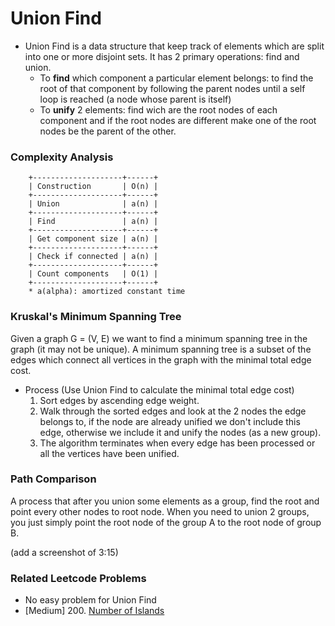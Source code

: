 # Union Find

* Union Find is a data structure that keep track of elements which are split into one or more disjoint sets. It has 2 primary operations: find and union.
    * To **find** which component a particular element belongs: to find the root of that component by following the parent nodes until a self loop is reached (a node whose parent is itself)
    * To **unify** 2 elements: find wich are the root nodes of each component and if the root nodes are different make one of the root nodes be the parent of the other.

### Complexity Analysis

        +--------------------+------+
        | Construction       | O(n) |
        +--------------------+------+
        | Union              | a(n) |
        +--------------------+------+
        | Find               | a(n) |
        +--------------------+------+
        | Get component size | a(n) |
        +--------------------+------+
        | Check if connected | a(n) |
        +--------------------+------+
        | Count components   | O(1) |
        +--------------------+------+
        * a(alpha): amortized constant time

### Kruskal's Minimum Spanning Tree

Given a graph G = (V, E) we want to find a minimum spanning tree in the graph (it may not be unique). A minimum spanning tree is a subset of the edges which connect all vertices in the graph with the minimal total edge cost.

* Process (Use Union Find to calculate the minimal total edge cost)
    1. Sort edges by ascending edge weight.
    2. Walk through the sorted edges and look at the 2 nodes the edge belongs to, if the node are already unified we don't include this edge, otherwise we include it and unify the nodes (as a new group).
    3. The algorithm terminates when every edge has been processed or all the vertices have been unified.

### Path Comparison

A process that after you union some elements as a group, find the root and point every other nodes to root node. When you need to union 2 groups, you just simply point the root node of the group A to the root node of group B.

(add a screenshot of 3:15)

### Related Leetcode Problems
* No easy problem for Union Find
* [Medium]  200. [Number of Islands](https://leetcode.com/problems/number-of-islands/)

